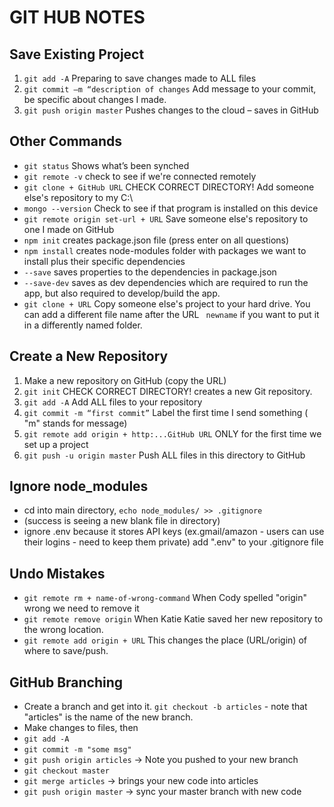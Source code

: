 # GIT HUB NOTES

## Save Existing Project
1. `git add -A` Preparing to save changes made to ALL files
2. `git commit –m “description of changes` Add message to your commit, be specific about changes I made.
3. `git push origin master` Pushes changes to the cloud – saves in GitHub

## Other Commands
- `git status` Shows what’s been synched
- `git remote -v` check to see if we're connected remotely
- `git clone + GitHub URL` CHECK CORRECT DIRECTORY! Add someone else's repository to my C:\
- `mongo --version` Check to see if that program is installed on this device
- `git remote origin set-url + URL` Save someone else's repository to one I made on GitHub
- `npm init` creates package.json file (press enter on all questions)
- `npm install` creates node-modules folder with packages we want to install plus their specific dependencies
- `--save` saves properties to the dependencies in package.json
- `--save-dev` saves as dev dependencies which are required to run the app, but also required to develop/build the app.
- `git clone + URL` Copy someone else's project to your hard drive. You can add a different file name after the URL ` newname` if you want to put it in a differently named folder.

## Create a New Repository
1. Make a new repository on GitHub (copy the URL)
2. `git init` CHECK CORRECT DIRECTORY! creates a new Git repository.
3. `git add -A` Add ALL files to your repository
4. `git commit -m “first commit”` Label the first time I send something  ( "m" stands for message)
5. `git remote add origin + http:...GitHub URL` ONLY for the first time we set up a project
6. `git push -u origin master` Push ALL files in this directory to GitHub

## Ignore node_modules
- cd into main directory, `echo node_modules/ >> .gitignore`
- (success is seeing a new blank file in directory)
- ignore .env because it stores API keys (ex.gmail/amazon - users can use their logins - need to keep them private) add ".env" to your .gitignore file

## Undo Mistakes
- `git remote rm + name-of-wrong-command` When Cody spelled "origin" wrong we need to remove it
- `git remote remove origin` When Katie Katie saved her new repository to the wrong location.
- `git remote add origin + URL` This changes the place (URL/origin) of where to save/push.

## GitHub Branching
- Create a branch and get into it. `git checkout -b articles` - note that "articles" is the name of the new branch.
- Make changes to files, then
 - `git add -A`
 - `git commit -m "some msg"`
 - `git push origin articles` -> Note you pushed to your new branch
 - `git checkout master`
 - `git merge articles` -> brings your new code into articles
 - `git push origin master` -> sync your master branch with new code
